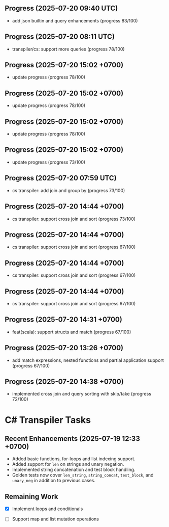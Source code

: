 ## Progress (2025-07-20 09:40 UTC)
- add json builtin and query enhancements (progress 83/100)

## Progress (2025-07-20 08:11 UTC)
- transpiler/cs: support more queries (progress 78/100)

## Progress (2025-07-20 15:02 +0700)
- update progress (progress 78/100)

## Progress (2025-07-20 15:02 +0700)
- update progress (progress 78/100)

## Progress (2025-07-20 15:02 +0700)
- update progress (progress 78/100)

## Progress (2025-07-20 15:02 +0700)
- update progress (progress 73/100)

## Progress (2025-07-20 07:59 UTC)
- cs transpiler: add join and group by (progress 73/100)

## Progress (2025-07-20 14:44 +0700)
- cs transpiler: support cross join and sort (progress 73/100)

## Progress (2025-07-20 14:44 +0700)
- cs transpiler: support cross join and sort (progress 67/100)

## Progress (2025-07-20 14:44 +0700)
- cs transpiler: support cross join and sort (progress 67/100)

## Progress (2025-07-20 14:44 +0700)
- cs transpiler: support cross join and sort (progress 67/100)

## Progress (2025-07-20 14:31 +0700)
- feat(scala): support structs and match (progress 67/100)

## Progress (2025-07-20 13:26 +0700)
- add match expressions, nested functions and partial application support (progress 67/100)

## Progress (2025-07-20 14:38 +0700)
- implemented cross join and query sorting with skip/take (progress 72/100)

# C# Transpiler Tasks

## Recent Enhancements (2025-07-19 12:33 +0700)
- Added basic functions, for-loops and list indexing support.
- Added support for `len` on strings and unary negation.
- Implemented string concatenation and test block handling.
- Golden tests now cover `len_string`, `string_concat`, `test_block`, and `unary_neg` in addition to previous cases.

## Remaining Work
- [x] Implement loops and conditionals
- [ ] Support map and list mutation operations













